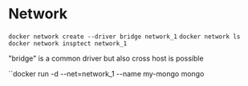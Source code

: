 # Network


``docker network create --driver bridge network_1``
``docker network ls``
``docker network insptect network_1``

"bridge" is a common driver but also cross host is possible

``docker run -d --net=network_1 --name my-mongo mongo